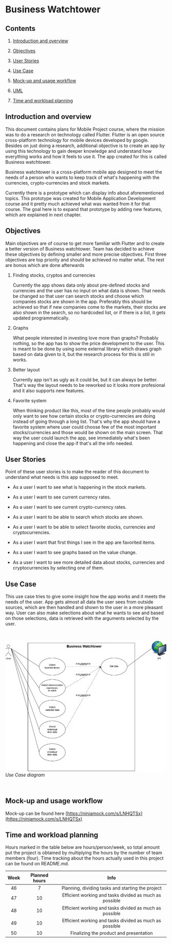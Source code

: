 # Business Watchtower

## Contents

1. [Introduction and overview](#introduction-and-overview)

2. [Objectives](#objectives)

3. [User Stories](#user-stories)

4. [Use Case](#use-case)

5. [Mock-up and usage workflow](#mock-up-and-usage-workflow)

6. [UML](#uml)

7. [Time and workload planning](#time-and-workload-planning)

## Introduction and overview

This document contains plans for Mobile Project course, where the mission was to do a research on technology called Flutter.
Flutter is an open source cross-platform technology for mobile devices developed by google. Besides on just doing a research, additional
objective is to create an app by using this technology to gain deeper knowledge and understand how everything works and how
it feels to use it. The app created for this is called Business watchtower.

Business watchtower is a cross-platform mobile app designed to meet the needs of a person
who wants to keep track of what's happening with the currencies, crypto-currencies and stock markets.

Currently there is a prototype which can display info about aforementioned topics. This prototype was created
for Mobile Application Development course and it pretty much achieved what was wanted from it for that course.
The goal here is to expand that prototype by adding new features, which are explained in next chapter.

## Objectives

Main objectives are of course to get more familiar with Flutter and to create a better version of Business watchtower.
Team has decided to achieve these objectives by defining smaller and more precise objectives. First three objectives are
top priority and should be achieved no matter what. The rest are bonus which are done afterwards

1. Finding stocks, cryptos and currencies

   Currently the app shows data only about pre-defined stocks and currencies and the user has no input on what data is shown.
   That needs be changed so that user can search stocks and choose which companies stocks are shown in the app. Preferably this
   should be achieved so that if new companies come to the markets, their stocks are also shown in the search, so no hardcoded list,
   or if there is a list, it gets updated programmatically.

2. Graphs

   What people interested in investing love more than graphs? Probably nothing, so the app has to show the price development to the user.
   This is meant to be done by using some external library which draws graph based on data given to it, but the research process for this
   is still in works.

3. Better layout

   Currently app isn't as ugly as it could be, but it can always be better. That's way the layout needs to be reworked so it looks more
   profesional and it also supports new features.

4. Favorite system

   When thinking product like this, most of the time people probably would only want to see how certain stocks or crypto-currencies are doing
   instead of going through a long list. That's why the app should have a favorite system where user could choose few of the most important
   stocks/currencies and those would be shown on the main screen. That way the user could launch the app, see immediately what's been happening
   and close the app if that's all the info needed.
   

## User Stories

Point of these user stories is to make the reader of this document to understand
what needs is this app supposed to meet.

- As a user I want to see what is happening in the stock markets.

- As a user I want to see current currency rates.

- As a user I want to see current crypto-currency rates.

- As a user I want to be able to search which stocks are shown.

- As a user I want to be able to select favorite stocks, currencies and cryptocurrencies.

- As a user I want that first things I see in the app are favorited items.

- As a user I want to see graphs based on the value change.

- As a user I want to see more detailed data about stocks, currencies and cryptocurrencies by selecting one of them.


## Use Case

This use case tries to give some insight how the app works and it meets the needs of the user.
App gets almost all data the user sees from outside sources, which are then handled and shown
to the user in a more pleasant way. User can also make selections about what he wants to see
and based on those selections, data is retrieved with the arguments selected by the user.

<br>

![Use Case](/Documentation/Images/UseCaseDiagram.png)*Use Case diagram*

<br>

## Mock-up and usage workflow

Mock-up can be found here [https://ninjamock.com/s/LNHQTSx](https://ninjamock.com/s/LNHQTSx)

## Time and workload planning

Hours marked in the table below are hours/person/week, so total amount put the project
is obtained by multiplying the hours by the number of team members (four). Time tracking
about the hours actually used in this project can be found on README.md.


| Week | Planned hours | Info |
|:---:|:---:|:---:|
| 46 | 7 | Planning, dividing tasks and starting the project |
| 47 | 10 | Efficient working and tasks divided as much as possible |
| 48 | 10 | Efficient working and tasks divided as much as possible |
| 49 | 10 | Efficient working and tasks divided as much as possible |
| 50 | 10 | Finalizing the product and presentation |